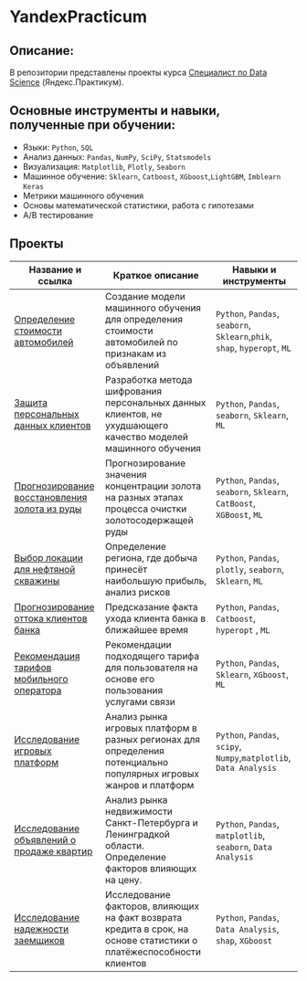 # YandexPracticum
## Описание:
В репозитории представлены проекты курса [Специалист по Data Science](https://practicum.yandex.ru/data-scientist/) (Яндекс.Практикум).
## Основные инструменты и навыки, полученные при обучении:
* Языки: `Python`, `SQL`
* Анализ данных: `Pandas`, `NumPy`, `SciPy`, `Statsmodels`
* Визуализация: `Matplotlib`, `Plotly`, `Seaborn` 
* Машинное обучение: `Sklearn`, `Catboost`, `XGboost`,`LightGBM`, `Imblearn` `Keras`
* Метрики машинного обучения
* Основы математической статистики, работа с гипотезами
* A/B тестирование

## Проекты
| Название и ссылка | Краткое описание | Навыки и инструменты |  
|---|---|---|
| [Определение стоимости автомобилей](09.%20Определение%20стоимости%20автомобилей) | Создание модели машинного обучения для определения стоимости автомобилей по признакам из объявлений | `Python`, `Pandas`, `seaborn`, `Sklearn`,`phik`, `shap`, `hyperopt`, `ML` |
| [Защита персональных данных клиентов](08.%20Защита%20персональных%20данных%20клиентов) |Разработка метода шифрования персональных данных клиентов, не ухудшающего качество моделей машинного обучения | `Python`, `Pandas`, `seaborn`, `Sklearn`, `ML` |
| [Прогнозирование восстановления золота из руды](07.%20Исследование%20техпроцесса%20обогащения%20золота) |Прогнозирование значения концентрации золота на разных этапах процесса очистки золотосодержащей руды | `Python`, `Pandas`, `seaborn`, `Sklearn`, `CatBoost`, `XGBoost`, `ML` |
| [Выбор локации для нефтяной скважины](06.%20Выбор%20локации%20для%20скважины) |Определение региона, где добыча принесёт наибольшую прибыль, анализ рисков | `Python`, `Pandas`, `plotly`, `seaborn`, `Sklearn`, `ML` |
| [Прогнозирование оттока клиентов банка](05.%20Отток%20клиентов%20из%20банка) |Предсказание факта ухода клиента банка в ближайшее время | `Python`, `Pandas`, `Catboost`, `hyperopt` , `ML` |
| [Рекомендация тарифов мобильного оператора](04.%20Рекомендация%20тарифов) |Рекомендации подходящего тарифа для пользователя на основе его пользования услугами связи | `Python`, `Pandas`, `Sklearn`, `XGboost`, `ML` |
| [Исследование игровых платформ](03.%20Исследование%20игр) |Анализ рынка игровых платформ в разных регионах для определения потенциально популярных игровых жанров и платформ | `Python`, `Pandas`, `scipy`, `Numpy`,`matplotlib`, `Data Analysis` |
| [Исследование объявлений о продаже квартир](02.%20Исследование%20объявлений%20о%20продаже%20квартир) |Анализ рынка недвижимости Санкт-Петербурга и Ленинградкой области. Определение факторов влияющих на цену. | `Python`, `Pandas`, `matplotlib`, `seaborn`, `Data Analysis` |
| [Исследование надежности заемщиков](01.%20Исследование%20надежности%20заемщиков) | Исследование факторов, влияющих на факт возврата кредита в срок, на основе статистики о платёжеспособности клиентов | `Python`, `Pandas`, `Data Analysis`, `shap`, `XGboost` |
